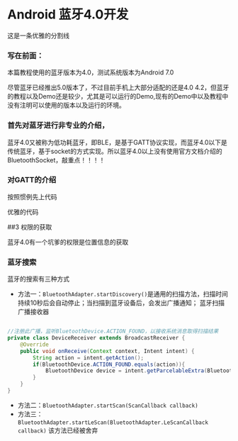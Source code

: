 # Android 蓝牙4.0开发

这是一条优雅的分割线

### 写在前面：

本篇教程使用的蓝牙版本为4.0，测试系统版本为Android 7.0

尽管蓝牙已经推出5.0版本了，不过目前手机上大部分适配的还是4.0 4.2，但蓝牙的教程以及Demo还是较少，尤其是可以运行的Demo,现有的Demo中以及教程中没有注明可以使用的版本以及运行的环境。


### 首先对蓝牙进行非专业的介绍，

蓝牙4.0又被称为低功耗蓝牙，即BLE，是基于GATT协议实现，而蓝牙4.0以下是传统蓝牙，基于socket的方式实现。所以蓝牙4.0以上没有使用官方文档介绍的 BluetoothSocket，敲重点！！！！

### 对GATT的介绍





按照惯例先上代码

优雅的代码

##3 权限的获取

蓝牙4.0有一个坑爹的权限是位置信息的获取


### 蓝牙搜索
蓝牙的搜索有三种方式
* 方法一：`BluetoothAdapter.startDiscovery()`是通用的扫描方法，扫描时间持续10秒后会自动停止；当扫描到蓝牙设备后，会发出广播通知；
蓝牙扫描广播接收器

```java

//注册此广播，监听BluetoothDevice.ACTION_FOUND，以接收系统消息取得扫描结果
private class DeviceReceiver extends BroadcastReceiver {
    @Override
    public void onReceive(Context context, Intent intent) {
        String action = intent.getAction();
        if(BluetoothDevice.ACTION_FOUND.equals(action)){
            BluetoothDevice device = intent.getParcelableExtra(BluetoothDevice.EXTRA_DEVICE);  
        }
    }
}
```

* 方法二：`BluetoothAdapter.startScan(ScanCallback callback)`
* 方法三：`BluetoothAdapter.startLeScan(BluetoothAdapter.LeScanCallback callback)`
  该方法已经被舍弃









